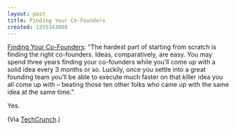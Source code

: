 ```yaml
--- 
layout: post
title: Finding Your Co-Founders
created: 1255343888
---
```

<a href="http://feedproxy.google.com/~r/Techcrunch/~3/WOsw5tuHYkw/">Finding Your Co-Founders</a>: "The hardest part of starting from scratch is finding the right co-founders. Ideas, comparatively, are easy. You may spend three years finding your co-founders while you’ll come up with a solid idea every 3 months or so. Luckily, once you settle into a great founding team you’ll be able to execute much faster on that killer idea you all come up with – beating those ten other folks who came up with the same idea at the same time."

Yes.

(Via <a href="http://www.techcrunch.com">TechCrunch</a>.)
